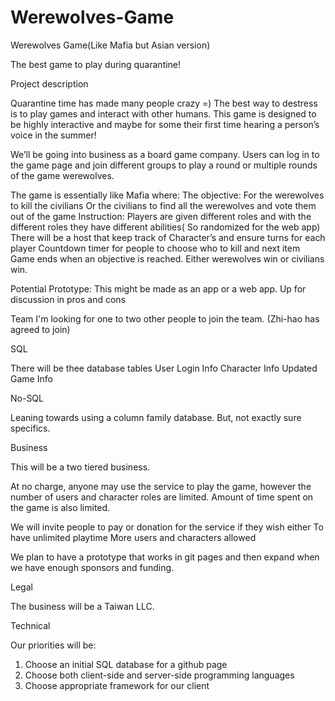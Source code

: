 # Werewolves-Game

Werewolves Game(Like Mafia but Asian version)

The best game to play during quarantine!

Project description

Quarantine time has made many people crazy =)
The best way to destress is to play games and interact with other humans. This game is designed to be highly interactive and maybe for some their first time hearing a person’s voice in the summer!

We’ll be going into business as a board game company. Users can log in to the game page and join different groups to play a round or multiple rounds of the game werewolves.

The game is essentially like Mafia where:
The objective:
For the werewolves to kill the civilians
Or the civilians to find all the werewolves and vote them out of the game
Instruction:
Players are given different roles and with the different roles they have different abilities( So randomized for the web app)
There will be a host that keep track of Character’s and ensure turns for each player
Countdown timer for people to choose who to kill and next item
Game ends when an objective is reached. Either werewolves win or civilians win.

Potential Prototype: This might be made as an app or a web app. Up for discussion in pros and cons

Team
I'm looking for one to two other people to join the team. (Zhi-hao has agreed to join)

SQL

There will be thee database tables
User Login Info
Character Info
Updated Game Info

No-SQL 

Leaning towards using a column family database. But, not exactly sure specifics.

 


Business 

This will be a two tiered business. 

At no charge, anyone may use the service to play the game, however the number of users and character roles are limited. Amount of time spent on the game is also limited.

We will invite people to pay or donation for the service if they wish either 
To have unlimited playtime
More users and characters allowed

We plan to have a prototype that works in git pages and then expand when we have enough sponsors and funding.

Legal 

The business will be a Taiwan LLC. 

Technical 

Our priorities will be: 
1. Choose an initial SQL database for a github page
2. Choose both client-side and server-side programming languages
3. Choose appropriate framework for our client


















